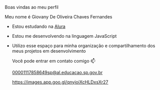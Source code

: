 Boas vindas ao meu perfil 

Meu nome é Giovany De Oliveira Chaves Fernandes

- Estou estudando na [Alura](https://www.alura.com.br)
- Estou me desenvolvendo na linguagem JavaScript
- Utilizo esse espaço para minha organização e compartilhamento dos meus projetos em desenvolvimento

  Você pode entrar em contato comigo 📫

  00001117858649sp@al.educacao.sp.gov.br

  https://images.app.goo.gl/qnyioiXcHLDxsXr27
  

 

  
